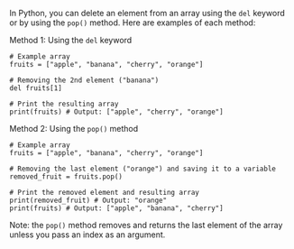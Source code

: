 In Python, you can delete an element from an array using the `del` keyword or by using the `pop()` method. Here are examples of each method:

Method 1: Using the `del` keyword
```
# Example array
fruits = ["apple", "banana", "cherry", "orange"]

# Removing the 2nd element ("banana")
del fruits[1]

# Print the resulting array
print(fruits) # Output: ["apple", "cherry", "orange"]
```

Method 2: Using the `pop()` method
```
# Example array
fruits = ["apple", "banana", "cherry", "orange"]

# Removing the last element ("orange") and saving it to a variable
removed_fruit = fruits.pop()

# Print the removed element and resulting array
print(removed_fruit) # Output: "orange"
print(fruits) # Output: ["apple", "banana", "cherry"]
``` 

Note: the `pop()` method removes and returns the last element of the array unless you pass an index as an argument.